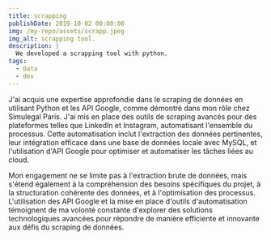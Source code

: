 ```yaml
---
title: scrapping
publishDate: 2019-10-02 00:00:00
img: /my-repo/assets/scrapp.jpeg
img_alt: scrapping tool.
description: |
  We developed a scrapping tool with python.
tags:
  - Data
  - dev
---
```


J'ai acquis une expertise approfondie dans le scraping de données en utilisant Python et les API Google, comme démontré dans mon rôle chez Simulegal Paris. J'ai mis en place des outils de scraping avancés pour des plateformes telles que LinkedIn et Instagram, automatisant l'ensemble du processus. Cette automatisation inclut l'extraction des données pertinentes, leur intégration efficace dans une base de données locale avec MySQL, et l'utilisation d'API Google pour optimiser et automatiser les tâches liées au cloud.

Mon engagement ne se limite pas à l'extraction brute de données, mais s'étend également à la compréhension des besoins spécifiques du projet, à la structuration cohérente des données, et à l'optimisation des processus. L'utilisation des API Google et la mise en place d'outils d'automatisation témoignent de ma volonté constante d'explorer des solutions technologiques avancées pour répondre de manière efficiente et innovante aux défis du scraping de données.